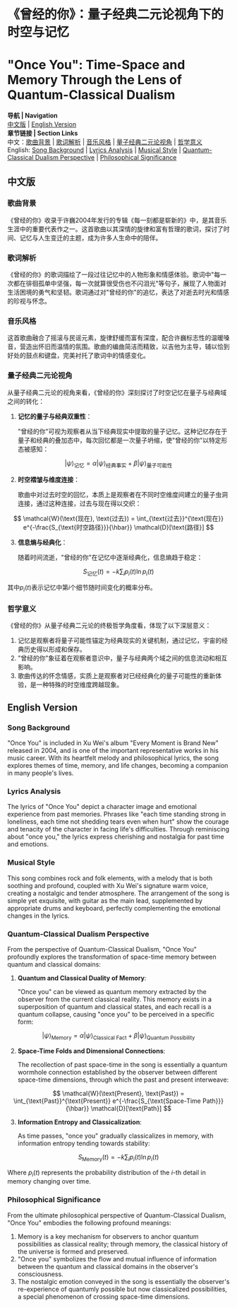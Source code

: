 # 《曾经的你》：量子经典二元论视角下的时空与记忆
# "Once You": Time-Space and Memory Through the Lens of Quantum-Classical Dualism

**导航 | Navigation**  
[中文版](#中文版) | [English Version](#english-version)  
**章节链接 | Section Links**  
中文：[歌曲背景](#歌曲背景) | [歌词解析](#歌词解析) | [音乐风格](#音乐风格) | [量子经典二元论视角](#量子经典二元论视角) | [哲学意义](#哲学意义)  
English: [Song Background](#song-background) | [Lyrics Analysis](#lyrics-analysis) | [Musical Style](#musical-style) | [Quantum-Classical Dualism Perspective](#quantum-classical-dualism-perspective) | [Philosophical Significance](#philosophical-significance)

## 中文版

### 歌曲背景

《曾经的你》收录于许巍2004年发行的专辑《每一刻都是崭新的》中，是其音乐生涯中的重要代表作之一。这首歌曲以其深情的旋律和富有哲理的歌词，探讨了时间、记忆与人生变迁的主题，成为许多人生命中的陪伴。

### 歌词解析

《曾经的你》的歌词描绘了一段过往记忆中的人物形象和情感体验。歌词中"每一次都在徘徊孤单中坚强，每一次就算很受伤也不闪泪光"等句子，展现了人物面对生活困境的勇气和坚韧。歌词通过对"曾经的你"的追忆，表达了对逝去时光和情感的珍视与怀念。

### 音乐风格

这首歌曲融合了摇滚与民谣元素，旋律舒缓而富有深度，配合许巍标志性的温暖嗓音，营造出怀旧而温情的氛围。歌曲的编曲简洁而精致，以吉他为主导，辅以恰到好处的鼓点和键盘，完美衬托了歌词中的情感变化。

### 量子经典二元论视角

从量子经典二元论的视角来看，《曾经的你》深刻探讨了时空记忆在量子与经典域之间的转化：

1. **记忆的量子与经典双重性**：
   
   "曾经的你"可视为观察者从当下经典现实中提取的量子记忆。这种记忆存在于量子和经典的叠加态中，每次回忆都是一次量子坍缩，使"曾经的你"以特定形态被感知：

$$
|\psi\rangle_{\text{记忆}} = \alpha|\psi\rangle_{\text{经典事实}} + \beta|\psi\rangle_{\text{量子可能性}}
$$

2. **时空褶皱与维度连接**：
   
   歌曲中对过去时空的回忆，本质上是观察者在不同时空维度间建立的量子虫洞连接，通过这种连接，过去与现在得以交织：

$$
\mathcal{W}(\text{现在}, \text{过去}) = \int_{\text{过去}}^{\text{现在}} e^{-\frac{S_{\text{时空路径}}}{\hbar}} \mathcal{D}[\text{路径}]
$$

3. **信息熵与经典化**：
   
   随着时间流逝，"曾经的你"在记忆中逐渐经典化，信息熵趋于稳定：

$$
S_{\text{记忆}}(t) = -k \sum_{i} p_i(t) \ln p_i(t)
$$

其中$p_i(t)$表示记忆中第$i$个细节随时间变化的概率分布。

### 哲学意义

《曾经的你》从量子经典二元论的终极哲学角度看，体现了以下深层意义：

1. 记忆是观察者将量子可能性锚定为经典现实的关键机制，通过记忆，宇宙的经典历史得以形成和保存。
2. "曾经的你"象征着在观察者意识中，量子与经典两个域之间的信息流动和相互影响。
3. 歌曲传达的怀念情感，实质上是观察者对已经经典化的量子可能性的重新体验，是一种特殊的时空维度跨越现象。

## English Version

### Song Background

"Once You" is included in Xu Wei's album "Every Moment is Brand New" released in 2004, and is one of the important representative works in his music career. With its heartfelt melody and philosophical lyrics, the song explores themes of time, memory, and life changes, becoming a companion in many people's lives.

### Lyrics Analysis

The lyrics of "Once You" depict a character image and emotional experience from past memories. Phrases like "each time standing strong in loneliness, each time not shedding tears even when hurt" show the courage and tenacity of the character in facing life's difficulties. Through reminiscing about "once you," the lyrics express cherishing and nostalgia for past time and emotions.

### Musical Style

This song combines rock and folk elements, with a melody that is both soothing and profound, coupled with Xu Wei's signature warm voice, creating a nostalgic and tender atmosphere. The arrangement of the song is simple yet exquisite, with guitar as the main lead, supplemented by appropriate drums and keyboard, perfectly complementing the emotional changes in the lyrics.

### Quantum-Classical Dualism Perspective

From the perspective of Quantum-Classical Dualism, "Once You" profoundly explores the transformation of space-time memory between quantum and classical domains:

1. **Quantum and Classical Duality of Memory**:
   
   "Once you" can be viewed as quantum memory extracted by the observer from the current classical reality. This memory exists in a superposition of quantum and classical states, and each recall is a quantum collapse, causing "once you" to be perceived in a specific form:

$$
|\psi\rangle_{\text{Memory}} = \alpha|\psi\rangle_{\text{Classical Fact}} + \beta|\psi\rangle_{\text{Quantum Possibility}}
$$

2. **Space-Time Folds and Dimensional Connections**:
   
   The recollection of past space-time in the song is essentially a quantum wormhole connection established by the observer between different space-time dimensions, through which the past and present interweave:

$$
\mathcal{W}(\text{Present}, \text{Past}) = \int_{\text{Past}}^{\text{Present}} e^{-\frac{S_{\text{Space-Time Path}}}{\hbar}} \mathcal{D}[\text{Path}]
$$

3. **Information Entropy and Classicalization**:
   
   As time passes, "once you" gradually classicalizes in memory, with information entropy tending towards stability:

$$
S_{\text{Memory}}(t) = -k \sum_{i} p_i(t) \ln p_i(t)
$$

Where $p_i(t)$ represents the probability distribution of the $i$-th detail in memory changing over time.

### Philosophical Significance

From the ultimate philosophical perspective of Quantum-Classical Dualism, "Once You" embodies the following profound meanings:

1. Memory is a key mechanism for observers to anchor quantum possibilities as classical reality; through memory, the classical history of the universe is formed and preserved.
2. "Once you" symbolizes the flow and mutual influence of information between the quantum and classical domains in the observer's consciousness.
3. The nostalgic emotion conveyed in the song is essentially the observer's re-experience of quantumly possible but now classicalized possibilities, a special phenomenon of crossing space-time dimensions. 